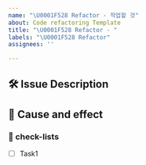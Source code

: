 ```yaml
---
name: "\U0001F528 Refactor - 작업할 것"
about: Code refactoring Template
title: "\U0001F528 Refactor - "
labels: "\U0001F528 Refactor"
assignees: ''

---
```


## 🛠️ Issue Description
[//]: # (해당 이슈에 대한 설명을 작성해주세요.)

## 💭 Cause and effect
[//]: # (코드 리팩토링을 하는 이유와 예상 결과를 작성해주세요.)

### 📝 check-lists
[//]: # (업무 체크리스트를 작성해주세요.)
- [ ] Task1
